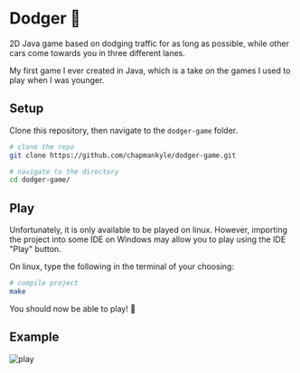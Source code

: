 # Dodger :car:
2D Java game based on dodging traffic for as long as possible, while other cars come towards you in three different lanes.

My first game I ever created in Java, which is a take on the games I used to play when I was younger.

## Setup

Clone this repository, then navigate to the `dodger-game` folder.
```sh
# clone the repo
git clone https://github.com/chapmankyle/dodger-game.git

# navigate to the directory
cd dodger-game/
```

## Play

Unfortunately, it is only available to be played on linux. However, importing the project into some IDE on Windows
may allow you to play using the IDE "Play" button.

On linux, type the following in the terminal of your choosing:
```sh
# compile project
make
```
You should now be able to play! :tada:

## Example

![play](https://user-images.githubusercontent.com/43512442/88462158-88509a00-cea9-11ea-9362-96e59c16dba9.png)
